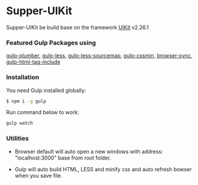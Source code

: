 # Supper-UIKit

Supper-UIKit be build base on the framework [UIKit] v2.26.1

### Featured Gulp Packages using
[gulp-plumber], [gulp-less], [gulp-less-sourcemap], [gulp-cssmin], [browser-sync], [gulp-html-tag-include]

### Installation

You need Gulp installed globally:

```sh
$ npm i -g gulp
```

Run command below to work:
```sh
gulp watch
```

### Utilities
- Browser default will auto open a new windows with address: "localhost:3000" base from root folder.

- Gulp will auto build HTML, LESS and minify css and auto refresh bowser when you save file.

   [UIKit]: <http://getuikit.com/>
   [Gulp]: <http://gulpjs.com>
   [gulp-plumber]: <https://www.npmjs.com/package/gulp-plumber>
   [gulp-less]: <https://www.npmjs.com/package/gulp-less>
   [gulp-less-sourcemap]: <https://www.npmjs.com/package/gulp-less-sourcemap>
   [gulp-cssmin]: <https://www.npmjs.com/package/gulp-cssmin>
   [browser-sync]: <https://www.npmjs.com/package/browser-sync]>
   [gulp-html-tag-include]: <https://www.npmjs.com/package/gulp-html-tag-include>

